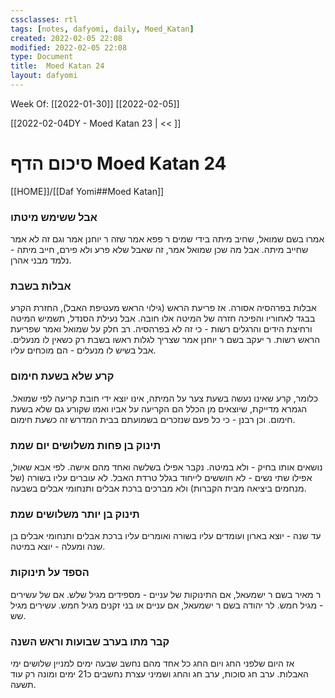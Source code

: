 ```yaml
---
cssclasses: rtl
tags: [notes, dafyomi, daily, Moed_Katan] 
created: 2022-02-05 22:08
modified: 2022-02-05 22:08
type: Document
title:  Moed Katan 24
layout: dafyomi
---
```

Week Of: [[2022-01-30]]
[[2022-02-05]]

[[2022-02-04DY - Moed Katan 23 | << ]] 
	
# סיכום הדף  Moed Katan 24

[[HOME]]/[[Daf Yomi##Moed Katan]]

### אבל ששימש מיטתו
אמרו בשם שמואל, שחיב מיתה בידי שמים
ר פפא אמר שזה ר יוחנן אמר וגם זה לא אמר שחייב מיתה. 
אבל מה שכן שמואל אמר, זה שאבל שלא פרע ולא פירם, חייב מיתה - נלמד מבני אהרן.
### אבלות בשבת
אבלות בפרהסיה אסורה. אז פריעת הראש (גילוי הראש מעטיפת האבל), החזרת הקרע בבגד לאחוריו והפיכה חזרה של המיטה אלו חובה.
אבל נעילת הסנדל, תשמיש המיטה ורחיצת הידים והרגלים רשות - כי זה לא בפרהסיה.
רב חלק על שמואל ואמר שפריעת הראש רשות. 
ר יעקב בשם ר יוחנן אמר שצריך לגלות ראשו בשבת רק כשאין לו מנעלים. אבל בשיש לו מנעלים - הם מוכחים עליו.
### קרע שלא בשעת חימום
כלומר, קרע שאינו נעשה בשעת צער על המיתה, אינו יוצא ידי חובת קריעה לפי שמואל. 
הגמרא מדייקת, שיוצאים מן הכלל הם הקריעה על אביו ואמו שקורע גם שלא בשעת חימום. וכן רבנן - כי כל פעם שנזכרים בשמועתם בבית המדרש זה כשעת חימום.
### תינוק בן פחות משלושים יום שמת
נושאים אותו בחיק - ולא במיטה. נקבר אפילו בשלשה ואחד מהם אישה.
לפי אבא שאול, אפילו שתי נשים - לא חוששים לייחוד בגלל טרדת האבל.
לא עוברים עליו בשורה (של מנחמים ביציאה מבית הקברות) ולא מברכים ברכת אבלים ותנחומי אבלים בשבעה. 
### תינוק בן יותר משלושים שמת
עד שנה - יוצא בארון ועומדים עליו בשורה ואומרים עליו ברכת אבלים ותנחומי אבלים
בן שנה ומעלה - יוצא במיטה. 
### הספד על תינוקות
ר מאיר בשם ר ישמעאל, אם התינוקות של עניים - מספידים מגיל שלש.
אם של עשירים - מגיל חמש. 
לר יהודה בשם ר ישמעאל, אם עניים או בני זקנים מגיל חמש. עשירים מגיל שש. 
### קבר מתו בערב שבועות וראש השנה 
אז היום שלפני החג ויום החג כל אחד מהם נחשב שבעה ימים למניין שלושים ימי האבלות.
ערב חג סוכות, ערב חג והחג ושמיני עצרת נחשבים כ21 ימים ומונה רק עוד תשעה.
